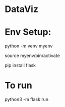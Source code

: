 # DataViz

# Env Setup:
python -m venv myenv

source myenv/bin/activate

pip install flask

# To run
python3 -m flask run